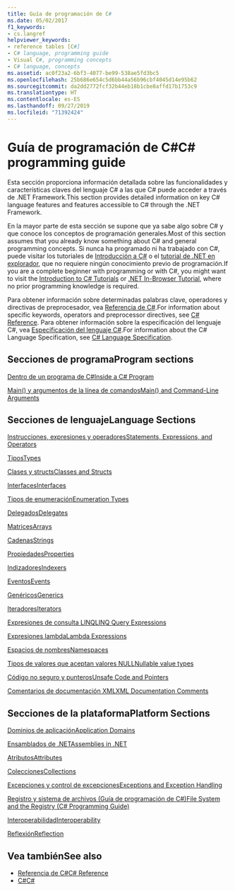 ```yaml
---
title: Guía de programación de C#
ms.date: 05/02/2017
f1_keywords:
- cs.langref
helpviewer_keywords:
- reference tables [C#]
- C# language, programming guide
- Visual C#, programming concepts
- C# language, concepts
ms.assetid: ac0f23a2-6bf3-4077-be99-538ae5fd3bc5
ms.openlocfilehash: 25b686e654c5d6bb44a56b96cbf4045d14e95b62
ms.sourcegitcommit: da2dd2772fcf32b44eb18b1cbe8affd17b1753c9
ms.translationtype: HT
ms.contentlocale: es-ES
ms.lasthandoff: 09/27/2019
ms.locfileid: "71392424"
---
```

# <a name="c-programming-guide"></a><span data-ttu-id="0545f-102">Guía de programación de C#</span><span class="sxs-lookup"><span data-stu-id="0545f-102">C# programming guide</span></span>
<span data-ttu-id="0545f-103">Esta sección proporciona información detallada sobre las funcionalidades y características claves del lenguaje C# a las que C# puede acceder a través de .NET Framework.</span><span class="sxs-lookup"><span data-stu-id="0545f-103">This section provides detailed information on key C# language features and features accessible to C# through the .NET Framework.</span></span>  
  
 <span data-ttu-id="0545f-104">En la mayor parte de esta sección se supone que ya sabe algo sobre C# y que conoce los conceptos de programación generales.</span><span class="sxs-lookup"><span data-stu-id="0545f-104">Most of this section assumes that you already know something about C# and general programming concepts.</span></span> <span data-ttu-id="0545f-105">Si nunca ha programado ni ha trabajado con C#, puede visitar los tutoriales de [Introducción a C#](../tutorials/intro-to-csharp/index.md) o el [tutorial de .NET en explorador](https://dotnet.microsoft.com/learn/dotnet/in-browser-tutorial/1), que no requiere ningún conocimiento previo de programación.</span><span class="sxs-lookup"><span data-stu-id="0545f-105">If you are a complete beginner with programming or with C#, you might want to visit the [Introduction to C# Tutorials](../tutorials/intro-to-csharp/index.md) or [.NET In-Browser Tutorial](https://dotnet.microsoft.com/learn/dotnet/in-browser-tutorial/1), where no prior programming knowledge is required.</span></span>  
  
 <span data-ttu-id="0545f-106">Para obtener información sobre determinadas palabras clave, operadores y directivas de preprocesador, vea [Referencia de C#](../language-reference/index.md).</span><span class="sxs-lookup"><span data-stu-id="0545f-106">For information about specific keywords, operators and preprocessor directives, see [C# Reference](../language-reference/index.md).</span></span> <span data-ttu-id="0545f-107">Para obtener información sobre la especificación del lenguaje C#, vea [Especificación del lenguaje C#](../language-reference/language-specification/index.md).</span><span class="sxs-lookup"><span data-stu-id="0545f-107">For information about the C# Language Specification, see [C# Language Specification](../language-reference/language-specification/index.md).</span></span>  
  
## <a name="program-sections"></a><span data-ttu-id="0545f-108">Secciones de programa</span><span class="sxs-lookup"><span data-stu-id="0545f-108">Program sections</span></span>

[<span data-ttu-id="0545f-109">Dentro de un programa de C#</span><span class="sxs-lookup"><span data-stu-id="0545f-109">Inside a C# Program</span></span>](./inside-a-program/index.md)  
  
[<span data-ttu-id="0545f-110">Main() y argumentos de la línea de comandos</span><span class="sxs-lookup"><span data-stu-id="0545f-110">Main() and Command-Line Arguments</span></span>](./main-and-command-args/index.md)  
 
## <a name="language-sections"></a><span data-ttu-id="0545f-111">Secciones de lenguaje</span><span class="sxs-lookup"><span data-stu-id="0545f-111">Language Sections</span></span>  
[<span data-ttu-id="0545f-112">Instrucciones, expresiones y operadores</span><span class="sxs-lookup"><span data-stu-id="0545f-112">Statements, Expressions, and Operators</span></span>](./statements-expressions-operators/index.md)  

 [<span data-ttu-id="0545f-113">Tipos</span><span class="sxs-lookup"><span data-stu-id="0545f-113">Types</span></span>](./types/index.md)  

 [<span data-ttu-id="0545f-114">Clases y structs</span><span class="sxs-lookup"><span data-stu-id="0545f-114">Classes and Structs</span></span>](./classes-and-structs/index.md)  
  
 [<span data-ttu-id="0545f-115">Interfaces</span><span class="sxs-lookup"><span data-stu-id="0545f-115">Interfaces</span></span>](./interfaces/index.md)  

 [<span data-ttu-id="0545f-116">Tipos de enumeración</span><span class="sxs-lookup"><span data-stu-id="0545f-116">Enumeration Types</span></span>](./enumeration-types.md)  
  
 [<span data-ttu-id="0545f-117">Delegados</span><span class="sxs-lookup"><span data-stu-id="0545f-117">Delegates</span></span>](./delegates/index.md)  
 
 [<span data-ttu-id="0545f-118">Matrices</span><span class="sxs-lookup"><span data-stu-id="0545f-118">Arrays</span></span>](./arrays/index.md)  
  
 [<span data-ttu-id="0545f-119">Cadenas</span><span class="sxs-lookup"><span data-stu-id="0545f-119">Strings</span></span>](./strings/index.md)  
  
 [<span data-ttu-id="0545f-120">Propiedades</span><span class="sxs-lookup"><span data-stu-id="0545f-120">Properties</span></span>](./classes-and-structs/properties.md)  
  
 [<span data-ttu-id="0545f-121">Indizadores</span><span class="sxs-lookup"><span data-stu-id="0545f-121">Indexers</span></span>](./indexers/index.md)  
  
 [<span data-ttu-id="0545f-122">Eventos</span><span class="sxs-lookup"><span data-stu-id="0545f-122">Events</span></span>](./events/index.md)  
  
 [<span data-ttu-id="0545f-123">Genéricos</span><span class="sxs-lookup"><span data-stu-id="0545f-123">Generics</span></span>](./generics/index.md)  
  
 [<span data-ttu-id="0545f-124">Iteradores</span><span class="sxs-lookup"><span data-stu-id="0545f-124">Iterators</span></span>](./concepts/iterators.md)
  
 [<span data-ttu-id="0545f-125">Expresiones de consulta LINQ</span><span class="sxs-lookup"><span data-stu-id="0545f-125">LINQ Query Expressions</span></span>](./linq-query-expressions/index.md)  
  
 [<span data-ttu-id="0545f-126">Expresiones lambda</span><span class="sxs-lookup"><span data-stu-id="0545f-126">Lambda Expressions</span></span>](./statements-expressions-operators/lambda-expressions.md)  
  
 [<span data-ttu-id="0545f-127">Espacios de nombres</span><span class="sxs-lookup"><span data-stu-id="0545f-127">Namespaces</span></span>](./namespaces/index.md)  
  
 [<span data-ttu-id="0545f-128">Tipos de valores que aceptan valores NULL</span><span class="sxs-lookup"><span data-stu-id="0545f-128">Nullable value types</span></span>](./nullable-types/index.md)  
  
 [<span data-ttu-id="0545f-129">Código no seguro y punteros</span><span class="sxs-lookup"><span data-stu-id="0545f-129">Unsafe Code and Pointers</span></span>](./unsafe-code-pointers/index.md)  
  
 [<span data-ttu-id="0545f-130">Comentarios de documentación XML</span><span class="sxs-lookup"><span data-stu-id="0545f-130">XML Documentation Comments</span></span>](./xmldoc/index.md)  
  
## <a name="platform-sections"></a><span data-ttu-id="0545f-131">Secciones de la plataforma</span><span class="sxs-lookup"><span data-stu-id="0545f-131">Platform Sections</span></span>  
 [<span data-ttu-id="0545f-132">Dominios de aplicación</span><span class="sxs-lookup"><span data-stu-id="0545f-132">Application Domains</span></span>](../../framework/app-domains/application-domains.md)  
  
 [<span data-ttu-id="0545f-133">Ensamblados de .NET</span><span class="sxs-lookup"><span data-stu-id="0545f-133">Assemblies in .NET</span></span>](../../standard/assembly/index.md)  
  
 [<span data-ttu-id="0545f-134">Atributos</span><span class="sxs-lookup"><span data-stu-id="0545f-134">Attributes</span></span>](./concepts/attributes/index.md)  
  
 [<span data-ttu-id="0545f-135">Colecciones</span><span class="sxs-lookup"><span data-stu-id="0545f-135">Collections</span></span>](./concepts/collections.md)  
  
 [<span data-ttu-id="0545f-136">Excepciones y control de excepciones</span><span class="sxs-lookup"><span data-stu-id="0545f-136">Exceptions and Exception Handling</span></span>](./exceptions/index.md)  
  
 [<span data-ttu-id="0545f-137">Registro y sistema de archivos (Guía de programación de C#)</span><span class="sxs-lookup"><span data-stu-id="0545f-137">File System and the Registry (C# Programming Guide)</span></span>](./file-system/index.md)  
  
 [<span data-ttu-id="0545f-138">Interoperabilidad</span><span class="sxs-lookup"><span data-stu-id="0545f-138">Interoperability</span></span>](./interop/index.md)  
  
 [<span data-ttu-id="0545f-139">Reflexión</span><span class="sxs-lookup"><span data-stu-id="0545f-139">Reflection</span></span>](./concepts/reflection.md)  
  
## <a name="see-also"></a><span data-ttu-id="0545f-140">Vea también</span><span class="sxs-lookup"><span data-stu-id="0545f-140">See also</span></span>

- [<span data-ttu-id="0545f-141">Referencia de C#</span><span class="sxs-lookup"><span data-stu-id="0545f-141">C# Reference</span></span>](../language-reference/index.md)
- [<span data-ttu-id="0545f-142">C#</span><span class="sxs-lookup"><span data-stu-id="0545f-142">C#</span></span>](../index.md)
